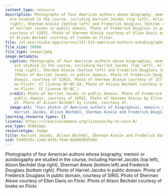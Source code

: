 ```yaml
---
content_type: resource
description: Photographs of four American authors whose biography, memoir or autobiogaphy
  are studied in the course, including Harriet Jacobs (top left), Alison Bechdel (top
  right), Sherman Alexie (bottom left) and Frederick Douglass (bottom right). Photo
  of Harriet Jacobs in public domain. Photo of Frederick Douglass in public domain,
  courtesy of SIRIS. Photo of Sherman Alexie courtesy of Ellen Davis on Flickr. Photo
  of Alison Bechdel courtesy of tineke on Flickr.
file: /ol-ocw-studio-app/courses/21l-512-american-authors-autobiography-and-memoir-fall-2013/5346533c13a8df4574a666400d055504_21l-512f13-th.jpg
file_size: 28988
file_type: image/jpeg
image_metadata:
  caption: Photographs of four American authors whose biographies, memoirs, or autobiographies
    are studied in the course, including Harriet Jacobs (top left), Alison Bechdel
    (top right), Sherman Alexie (bottom left) and Frederick Douglass (bottom right).
    (Photo of Harriet Jacobs in public domain. Photo of Frederick Douglass in public
    domain, courtesy of SIRIS. Photo of Sherman Alexie courtesy of [Ellen Davis](http://www.flickr.com/photos/aklibraryassoc/9422702959/in/photostream/)
    on Flickr. CC license BY-NC-SA. Photo of Alison Bechdel courtesy of [tineke](http://www.flickr.com/photos/fototineke/282684907/in/photostream/)
    on Flickr. CC license BY-NC.)
  credit: Photo of Harriet Jacobs in public domain. Photo of Frederick Douglass in
    public domain, courtesy of SIRIS. Photo of Sherman Alexie by Ellen Davis, courtesy
    of. Photo of Alison Bechdel by tineke, courtesy of.
  image-alt: 'Four photos of American authors of biographies, memoirs or autobiographies:
    Harriet Jacobs, Alison Bechdel, Sherman Alexie and Frederick Douglass.'
learning_resource_types: []
license: https://creativecommons.org/licenses/by-nc-sa/4.0/
ocw_type: OCWImage
resourcetype: Image
title: Harriet Jacobs, Alison Bechdel, Sherman Alexie and Frederick Douglass
uid: 5346533c-13a8-df45-74a6-66400d055504
---
```

Photographs of four American authors whose biography, memoir or autobiogaphy are studied in the course, including Harriet Jacobs (top left), Alison Bechdel (top right), Sherman Alexie (bottom left) and Frederick Douglass (bottom right). Photo of Harriet Jacobs in public domain. Photo of Frederick Douglass in public domain, courtesy of SIRIS. Photo of Sherman Alexie courtesy of Ellen Davis on Flickr. Photo of Alison Bechdel courtesy of tineke on Flickr.